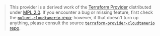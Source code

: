 > This provider is a derived work of the [Terraform Provider](https://github.com/terraform-providers/terraform-provider-cloudtamerio)
> distributed under [MPL 2.0](https://www.mozilla.org/en-US/MPL/2.0/). If you encounter a bug or missing feature,
> first check the [`pulumi-cloudtamerio` repo](/issues); however, if that doesn't turn up anything,
> please consult the source [`terraform-provider-cloudtamerio` repo](https://github.com/terraform-providers/terraform-provider-cloudtamerio/issues).

